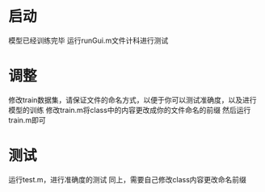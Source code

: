 # 启动
模型已经训练完毕
运行runGui.m文件计科进行测试

# 调整
修改train数据集，请保证文件的命名方式，以便于你可以测试准确度，以及进行模型的训练
修改train.m将class中的内容更改成你的文件命名的前缀
然后运行train.m即可

# 测试
运行test.m，进行准确度的测试
同上，需要自己修改class内容更改命名前缀
